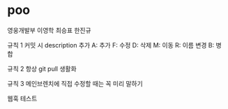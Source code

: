 # poo
영웅개발부
이영학 최승표 한진규

규칙 1
커밋 시 description 추가
A: 추가
F: 수정
D: 삭제
M: 이동
R: 이름 변경
B: 병합

규칙 2
항상 git pull 생활화

규칙 3
메인브렌치에 직접 수정할 때는 꼭 미리 말하기

웹훅 테스트
